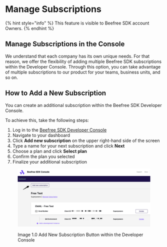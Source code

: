 # Manage Subscriptions

{% hint style="info" %}
This feature is visible to Beefree SDK account Owners.
{% endhint %}

## Manage Subscriptions in the Console

We understand that each company has its own unique needs. For that reason, we offer the flexibility of adding multiple Beefree SDK subscriptions within the Developer Console. Through this option, you can take advantage of multiple subscriptions to our product for your teams, business units, and so on.

## How to Add a New Subscription

You can create an additional subscription within the Beefree SDK Developer Console.

To achieve this, take the following steps:

1. Log in to the [Beefree SDK Developer Console](https://developers.beefree.io/)
2. Navigate to your dashboard
3. Click **Add new subscription** on the upper right-hand side of the screen
4. Type a name for your next subscription and click **Next**
5. Choose a plan and click **Select plan**
6. Confirm the plan you selected
7. Finalize your additional subscription

<figure><img src="../.gitbook/assets/CleanShot 2024-01-12 at 15.33.16@2x.png" alt=""><figcaption><p>Image 1.0 Add New Subscription Button within the Developer Console</p></figcaption></figure>
